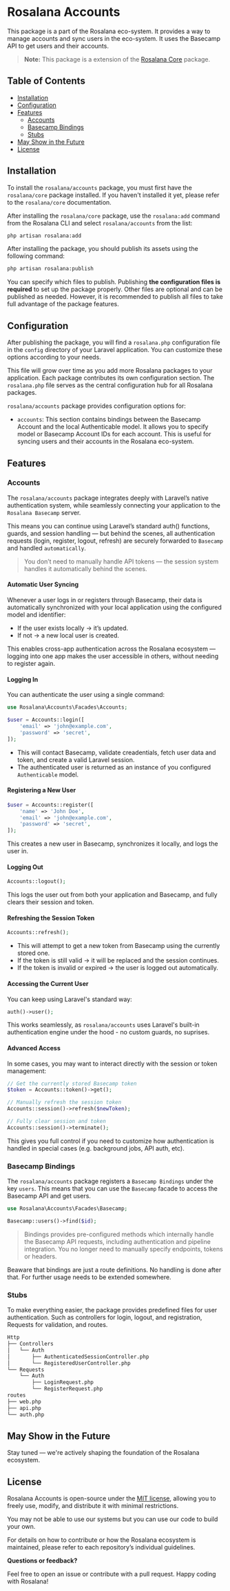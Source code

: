 # Rosalana Accounts

This package is a part of the Rosalana eco-system. It provides a way to manage accounts and sync users in the eco-system. It uses the Basecamp API to get users and their accounts.

> **Note:** This package is a extension of the [Rosalana Core](https://packagist.org/packages/rosalana/core) package.

## Table of Contents

- [Installation](#installation)
- [Configuration](#configuration)
- [Features](#features)
  - [Accounts](#accounts)
  - [Basecamp Bindings](#basecamp-bindings)
  - [Stubs](#stubs)
- [May Show in the Future](#may-show-in-the-future)
- [License](#license)

## Installation

To install the `rosalana/accounts` package, you must first have the `rosalana/core` package installed. If you haven't installed it yet, please refer to the `rosalana/core` documentation.

After installing the `rosalana/core` package, use the `rosalana:add` command from the Rosalana CLI and select `rosalana/accounts` from the list:

```bash
php artisan rosalana:add
```

After installing the package, you should publish its assets using the following command:

```bash
php artisan rosalana:publish
```

You can specify which files to publish. Publishing **the configuration files is required** to set up the package properly. Other files are optional and can be published as needed. However, it is recommended to publish all files to take full advantage of the package features.

## Configuration

After publishing the package, you will find a `rosalana.php` configuration file in the `config` directory of your Laravel application. You can customize these options according to your needs.

This file will grow over time as you add more Rosalana packages to your application. Each package contributes its own configuration section. The `rosalana.php` file serves as the central configuration hub for all Rosalana packages.

`rosalana/accounts` package provides configuration options for:

- `accounts`: This section contains bindings between the Basecamp Account and the local Authenticable model. It allows you to specify model or Basecamp Account IDs for each account. This is useful for syncing users and their accounts in the Rosalana eco-system.

## Features

### Accounts

The `rosalana/accounts` package integrates deeply with Laravel’s native authentication system, while seamlessly connecting your application to the `Rosalana Basecamp` server.

This means you can continue using Laravel’s standard auth() functions, guards, and session handling — but behind the scenes, all authentication requests (login, register, logout, refresh) are securely forwarded to `Basecamp` and handled `automatically`.

> You don’t need to manually handle API tokens — the session system handles it automatically behind the scenes.

#### Automatic User Syncing

Whenever a user logs in or registers through Basecamp, their data is automatically synchronized with your local application using the configured model and identifier:

- If the user exists locally → it’s updated.
- If not → a new local user is created.

This enables cross-app authentication across the Rosalana ecosystem — logging into one app makes the user accessible in others, without needing to register again.

#### Logging In

You can authenticate the user using a single command:

```php
use Rosalana\Accounts\Facades\Accounts;

$user = Accounts::login([
    'email' => 'john@example.com',
    'password' => 'secret',
]);
```

- This will contact Basecamp, validate creadentials, fetch user data and token, and create a valid Laravel session.
- The authenticated user is returned as an instance of you configured `Authenticable` model.

#### Registering a New User

```php
$user = Accounts::register([
    'name' => 'John Doe',
    'email' => 'john@example.com',
    'password' => 'secret',
]);
```

This creates a new user in Basecamp, synchronizes it locally, and logs the user in.

#### Logging Out

```php
Accounts::logout();
```

This logs the user out from both your application and Basecamp, and fully clears their session and token.

#### Refreshing the Session Token

```php
Accounts::refresh();
```

- This will attempt to get a new token from Basecamp using the currently stored one.
- If the token is still valid → it will be replaced and the session continues.
- If the token is invalid or expired → the user is logged out automatically.

#### Accessing the Current User

You can keep using Laravel's standard way:

```php
auth()->user();
```

This works seamlessly, as `rosalana/accounts` uses Laravel's built-in authentication engine under the hood - no custom guards, no suprises.

#### Advanced Access

In some cases, you may want to interact directly with the session or token management:

```php
// Get the currently stored Basecamp token
$token = Accounts::token()->get();

// Manually refresh the session token
Accounts::session()->refresh($newToken);

// Fully clear session and token
Accounts::session()->terminate();
```

This gives you full control if you need to customize how authentication is handled in special cases (e.g. background jobs, API auth, etc).

### Basecamp Bindings

The `rosalana/accounts` package registers a `Basecamp Bindings` under the key `users`. This means that you can use the `Basecamp` facade to access the Basecamp API and get users.

```php
use Rosalana\Accounts\Facades\Basecamp;

Basecamp::users()->find($id);
```

> Bindings provides pre-configured methods which internally handle the Basecamp API requests, including authentication and pipeline integration. You no longer need to manually specify endpoints, tokens or headers.

Beaware that bindings are just a route definitions. No handling is done after that. For further usage needs to be extended somewhere.

### Stubs

To make everything easier, the package provides predefined files for user authentication. Such as controllers for login, logout, and registration, Requests for validation, and routes.

```bash
Http
├── Controllers
│   └── Auth
│       ├── AuthenticatedSessionController.php
│       └── RegisteredUserController.php
└── Requests
    └── Auth
        ├── LoginRequest.php
        └── RegisterRequest.php
routes
├── web.php
├── api.php
└── auth.php
```

## May Show in the Future

Stay tuned — we're actively shaping the foundation of the Rosalana ecosystem.

## License

Rosalana Accounts is open-source under the [MIT license](/LICENCE), allowing you to freely use, modify, and distribute it with minimal restrictions.

You may not be able to use our systems but you can use our code to build your own.

For details on how to contribute or how the Rosalana ecosystem is maintained, please refer to each repository’s individual guidelines.

**Questions or feedback?**

Feel free to open an issue or contribute with a pull request. Happy coding with Rosalana!
